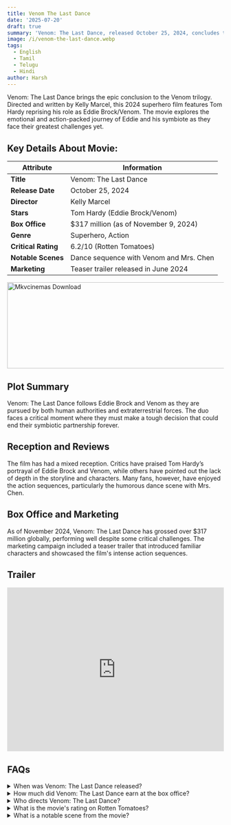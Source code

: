 ```yaml
---
title: Venom The Last Dance
date: '2025-07-20'
draft: true
summary: 'Venom: The Last Dance, released October 25, 2024, concludes the Venom trilogy. Tom Hardy stars in this action-packed superhero film with a $317 million box office performance.'
image: /i/venom-the-last-dance.webp
tags:
  - English
  - Tamil
  - Telugu
  - Hindi
author: Harsh
---
```


Venom: The Last Dance brings the epic conclusion to the Venom trilogy. Directed and written by Kelly Marcel, this 2024 superhero film features Tom Hardy reprising his role as Eddie Brock/Venom. The movie explores the emotional and action-packed journey of Eddie and his symbiote as they face their greatest challenges yet.

## Key Details About Movie:

| **Attribute**       | **Information**                         |
| ------------------- | --------------------------------------- |
| **Title**           | Venom: The Last Dance                   |
| **Release Date**    | October 25, 2024                        |
| **Director**        | Kelly Marcel                            |
| **Stars**           | Tom Hardy (Eddie Brock/Venom)           |
| **Box Office**      | $317 million (as of November 9, 2024)   |
| **Genre**           | Superhero, Action                       |
| **Critical Rating** | 6.2/10 (Rotten Tomatoes)                |
| **Notable Scenes**  | Dance sequence with Venom and Mrs. Chen |
| **Marketing**       | Teaser trailer released in June 2024    |

<a href="https://www.profitableratecpm.com/vbvpd9w3h?key=32fa8307e0db421fc9459d903b211dae">
  <img src="/mkvcinemas-btn.webp" alt="Mkvcinemas Download" width="600" height="200" loading="lazy">
</a>

## Plot Summary

Venom: The Last Dance follows Eddie Brock and Venom as they are pursued by both human authorities and extraterrestrial forces. The duo faces a critical moment where they must make a tough decision that could end their symbiotic partnership forever.

## Reception and Reviews

The film has had a mixed reception. Critics have praised Tom Hardy’s portrayal of Eddie Brock and Venom, while others have pointed out the lack of depth in the storyline and characters. Many fans, however, have enjoyed the action sequences, particularly the humorous dance scene with Mrs. Chen.

## Box Office and Marketing

As of November 2024, Venom: The Last Dance has grossed over $317 million globally, performing well despite some critical challenges. The marketing campaign included a teaser trailer that introduced familiar characters and showcased the film's intense action sequences.

## Trailer

<iframe width="100%" height="380" src="https://www.youtube.com/embed/8cAkGmzUqOY" title={title} frameborder="0" allow="accelerometer; autoplay; clipboard-write; encrypted-media; gyroscope; picture-in-picture; web-share" referrerpolicy="strict-origin-when-cross-origin" allowfullscreen loading="lazy"></iframe>

## FAQs

<details>
  <summary>When was Venom: The Last Dance released?</summary>
  <p>The film released on October 25, 2024.</p>
</details>

<details>
  <summary>How much did Venom: The Last Dance earn at the box office?</summary>
  <p>It grossed over $317 million as of November 9, 2024.</p>
</details>

<details>
  <summary>Who directs Venom: The Last Dance?</summary>
  <p>Kelly Marcel is the director and writer of the film.</p>
</details>

<details>
  <summary>What is the movie's rating on Rotten Tomatoes?</summary>
  <p>The film has a rating of 6.2/10 on Rotten Tomatoes.</p>
</details>

<details>
  <summary>What is a notable scene from the movie?</summary>
  <p>A memorable scene features a dance sequence with Venom and Mrs. Chen.</p>
</details>
